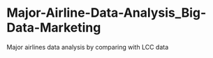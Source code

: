 # Major-Airline-Data-Analysis_Big-Data-Marketing
Major airlines data analysis by comparing with LCC data 
